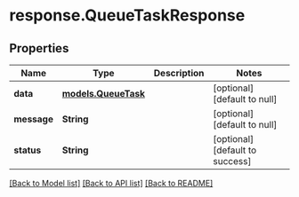 # response.QueueTaskResponse
## Properties

| Name | Type | Description | Notes |
|------------ | ------------- | ------------- | -------------|
| **data** | [**models.QueueTask**](models.QueueTask.md) |  | [optional] [default to null] |
| **message** | **String** |  | [optional] [default to null] |
| **status** | **String** |  | [optional] [default to success] |

[[Back to Model list]](../README.md#documentation-for-models) [[Back to API list]](../README.md#documentation-for-api-endpoints) [[Back to README]](../README.md)


